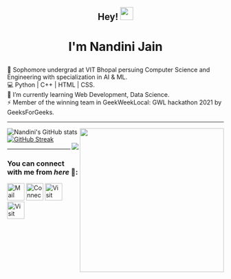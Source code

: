 ## <p align="center">Hey! <img src="https://raw.githubusercontent.com/MartinHeinz/MartinHeinz/master/wave.gif" width="30px"></p>
# <p align="center">I'm Nandini Jain </p>


🔭 Sophomore undergrad at VIT Bhopal persuing Computer Science and Engineering with specialization in AI & ML. \
💻 Python | C++ | HTML | CSS. \
🌱 I’m currently learning Web Development, Data Science. \
⚡ Member of the winning team in GeekWeekLocal: GWL hackathon 2021 by GeeksForGeeks. 


<hr>


![Nandini's GitHub stats](https://github-readme-stats.vercel.app/api?username=nandiniinj&show_icons=true&theme=radical&count_private=true&hide_border=true&title_color=FC6401&icon_color=7F1DA2&bg_color=0D111700)
<img align="right" src="https://github-readme-stats.vercel.app/api/top-langs/?username=nandiniinj&theme=radical&title_color=F16707&hide_border=true" width="335px" data-canonical->
[![GitHub Streak](http://github-readme-streak-stats.herokuapp.com?user=nandiniinj&hide_border=true&background=0D111700&border=943BDD00&fire=CB0044&sideNums=FC6401&currStreakLabel=ff96e6e&currStreakNum=E7E7E7FF&sideLabels=EFEFE6&dates=4F5D78&stroke=7F1DA2)](https://git.io/streak-stats)
<br>
<img align="right" src="https://komarev.com/ghpvc/?username=your-github-nandiniinj&style=flat-square&color=232323">
<hr>

### You can connect with me from _here_ 📧:


[<img height=40 width=40 alt="Mail me" src="https://cdn-icons-png.flaticon.com/512/732/732200.png">](mailto:nandinijain3013@gmail.com)
[<img height=40 width=40 alt="Connect on LinkedIn" src="https://cdn-icons-png.flaticon.com/512/3536/3536505.png">](https://www.linkedin.com/in/nandinijain-nj/) 
[<img height=40 width=40 alt="Visit my Twitter Profile" src="https://cdn-icons-png.flaticon.com/128/733/733579.png">](https://twitter.com/Nandinii_nj)  
[<img height=40 width=40 alt="Visit my Instagram Profile" src="https://cdn-icons-png.flaticon.com/512/1384/1384063.png">](https://www.instagram.com/nandinii_nj/)



